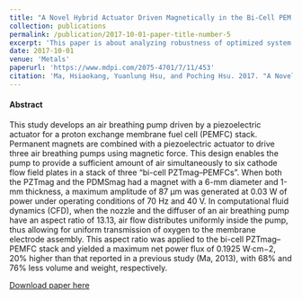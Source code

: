 ```yaml
---
title: "A Novel Hybrid Actuator Driven Magnetically in the Bi-Cell PEM Fuel Cell Stack"
collection: publications
permalink: /publication/2017-10-01-paper-title-number-5
excerpt: 'This paper is about analyzing robustness of optimized system configurations via parametric study'
date: 2017-10-01
venue: 'Metals'
paperurl: 'https://www.mdpi.com/2075-4701/7/11/453'
citation: 'Ma, Hsiaokang, Yuanlung Hsu, and Poching Hsu. 2017. "A Novel Hybrid Actuator Driven Magnetically in the Bi-Cell PEM Fuel Cell Stack" Metals 7, no. 11: 453. https://doi.org/10.3390/met7110453'
---
```

#### Abstract
This study develops an air breathing pump driven by a piezoelectric actuator for a proton exchange membrane fuel cell (PEMFC) stack. Permanent magnets are combined with a piezoelectric actuator to drive three air breathing pumps using magnetic force. This design enables the pump to provide a sufficient amount of air simultaneously to six cathode flow field plates in a stack of three “bi-cell PZTmag–PEMFCs”. When both the PZTmag and the PDMSmag had a magnet with a 6-mm diameter and 1-mm thickness, a maximum amplitude of 87 μm was generated at 0.03 W of power under operating conditions of 70 Hz and 40 V. In computational fluid dynamics (CFD), when the nozzle and the diffuser of an air breathing pump have an aspect ratio of 13.13, air flow distributes uniformly inside the pump, thus allowing for uniform transmission of oxygen to the membrane electrode assembly. This aspect ratio was applied to the bi-cell PZTmag–PEMFC stack and yielded a maximum net power flux of 0.1925 W·cm−2, 20% higher than that reported in a previous study (Ma, 2013), with 68% and 76% less volume and weight, respectively.

[Download paper here](https://www.mdpi.com/2075-4701/7/11/453)

<!--
Recommended citation: Gao, Lei, et al. "Robustness analysis in supercritical CO2 power generation system configuration optimization." 
Energy 204 (2022): 122956.
-->
